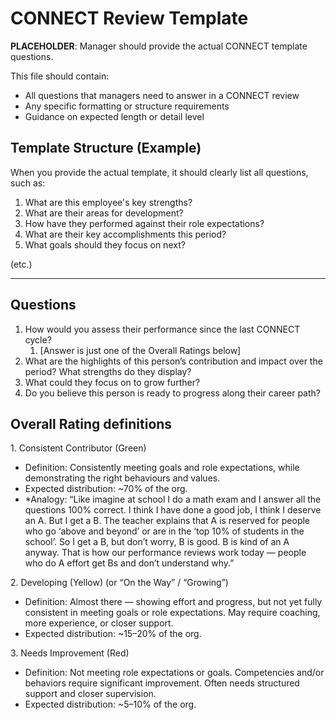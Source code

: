 # CONNECT Review Template

**PLACEHOLDER**: Manager should provide the actual CONNECT template questions.

This file should contain:
- All questions that managers need to answer in a CONNECT review
- Any specific formatting or structure requirements
- Guidance on expected length or detail level

## Template Structure (Example)

When you provide the actual template, it should clearly list all questions, such as:

1. What are this employee's key strengths?
2. What are their areas for development?
3. How have they performed against their role expectations?
4. What are their key accomplishments this period?
5. What goals should they focus on next?

(etc.)

---

## Questions

1. How would you assess their performance since the last CONNECT cycle?  
   1. \[Answer is just one of the Overall Ratings below\]  
2. What are the highlights of this person’s contribution and impact over the period? What strengths do they display?  
3. What could they focus on to grow further?  
4. Do you believe this person is ready to progress along their career path?

## Overall Rating definitions

1\. Consistent Contributor (Green)

* Definition: Consistently meeting goals and role expectations, while demonstrating the right behaviours and values.  
* Expected distribution: \~70% of the org.  
* \*Analogy: “Like imagine at school I do a math exam and I answer all the questions 100% correct. I think I have done a good job, I think I deserve an A. But I get a B. The teacher explains that A is reserved for people who go ‘above and beyond’ or are in the ‘top 10% of students in the school’. So I get a B, but don’t worry, B is good. B is kind of an A anyway. That is how our performance reviews work today — people who do A effort get Bs and don’t understand why.”

2\. Developing (Yellow) (or “On the Way” / “Growing”)

* Definition: Almost there — showing effort and progress, but not yet fully consistent in meeting goals or role expectations. May require coaching, more experience, or closer support.  
* Expected distribution: \~15–20% of the org.

3\. Needs Improvement (Red)

* Definition: Not meeting role expectations or goals. Competencies and/or behaviors require significant improvement. Often needs structured support and closer supervision.  
* Expected distribution: \~5–10% of the org.